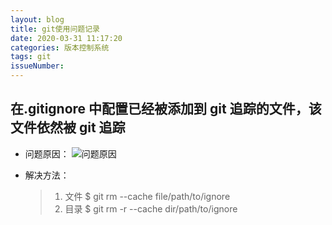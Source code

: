 ```yaml
---
layout: blog
title: git使用问题记录
date: 2020-03-31 11:17:20
categories: 版本控制系统
tags: git
issueNumber:
---
```


## 在.gitignore 中配置已经被添加到 git 追踪的文件，该文件依然被 git 追踪

- 问题原因：
  ![问题原因](git.webp)
- 解决方法：

  > 1. 文件
  >    \$ git rm --cache file/path/to/ignore
  > 2. 目录
  >    \$ git rm -r --cache dir/path/to/ignore
